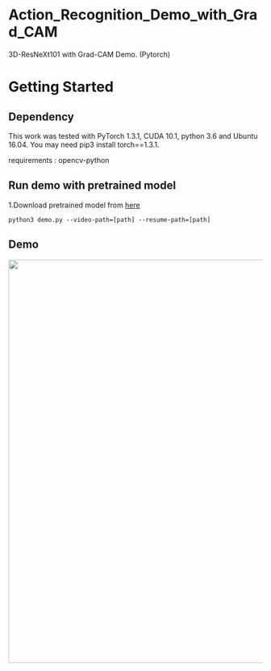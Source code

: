 # Action_Recognition_Demo_with_Grad_CAM

3D-ResNeXt101 with Grad-CAM Demo. (Pytorch)

# Getting Started

## Dependency
This work was tested with PyTorch 1.3.1, CUDA 10.1, python 3.6 and Ubuntu 16.04.
You may need pip3 install torch==1.3.1.

requirements : opencv-python

## Run demo with pretrained model

1.Download pretrained model from [here](https://drive.google.com/file/d/1A-8H_mhUnipoCaJvDUOJf4pCgjKobMA9/view?usp=sharing)

```
python3 demo.py --video-path=[path] --resume-path=[path]
```

## Demo

<div align="center">
  <img src="video_list/grad_cam.gif" width="800px"/>
</div>

